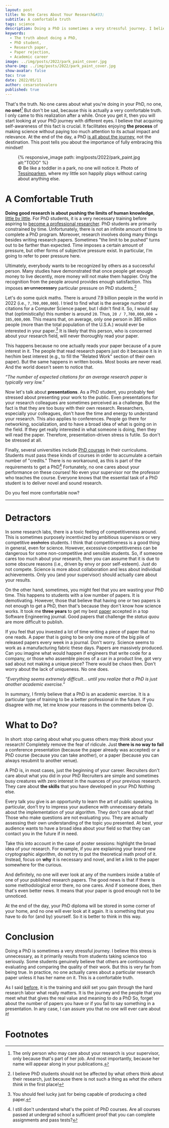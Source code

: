 ```yaml
---
layout: post
title: No One Cares About Your Research&#33;
subtitle: A comfortable truth
tags: science
description: Doing a PhD is sometimes a very stressful journey. I believe this stress is unnecessary, as it primarily results from students taking science too seriously. They genuinely believe that others are continuously evaluating the quality of their research. But this is very far from being true. In practice, no one actually cares about a particular research paper that doesn't have her name on it. And I argue that this is a comfortable truth.  
keywords:
  - The truth about doing a PhD,
  - PhD student,
  - Research paper,
  - Paper rejection,
  - Academic career 
image: ../img/posts/2022/park_paint_cover.jpg
share-img: ../img/posts/2022/park_paint_cover.jpg
show-avatar: false
toc: true
date: 2022/05/11
author: cesarsotovalero
published: true
---
```


That's the truth.
No one cares about what you're doing in your PhD, no one, **no one!**[^1]
But don't be sad, because this is actually a very comfortable truth.
I only came to this realization after a while.
Once you get it, then you will start looking at your PhD journey with different eyes.
I believe that acquiring self-awareness of this fact is crucial.
It facilitates enjoying **the process** of making science without paying too much attention to its actual impact and relevance.
At the end of the day, a PhD [is all about the journey](../blog/book-review-the-phd-grind), not the destination.
This post tells you about the importance of fully embracing this mindset!


<figure class="jb_picture">
  {% responsive_image path: img/posts/2022/park_paint.jpg alt:"TODO" %}
  <figcaption class="stroke"> 
    &#169; Be like a toddler in a park, no one will notice it. Photo of <a href="https://goo.gl/maps/1awrQ9VeArmtY8Fr5">Tessinparken</a>, where my little son happily plays without caring about anything else.
  </figcaption>
</figure>

# A Comfortable Truth

**Doing good research is about pushing the limits of human knowledge**, [little by little](https://matt.might.net/articles/phd-school-in-pictures/).
For PhD students, it is a very necessary training before aspiring to [become a professional researcher](../blog/seven-reasons-to-go-for-a-phd-in-computer-science).
PhD students are primarily constrained by time.
Unfortunately, there is not an infinite amount of time to complete a PhD program.
Moreover, research involves doing many things besides writing research papers.
Sometimes "the limit to be pushed" turns out to be farther than expected.
Time imposes a certain amount of pressure, but other forms of subjective pressure exist.
In particular, I'm going to refer to peer pressure here.

Ultimately, everybody wants to be recognized by others as a successful person.
Many studies have demonstrated that once people get enough money to live decently, more money will not make them happier.
Only the recognition from the people around provides enough satisfaction.
This imposes ~~an unnecessary~~ particular pressure on PhD students.[^4]

Let's do some quick maths.
There is around 7.9 billion people in the world in 2022 (i.e., `7,700,000,000`).
I tried to find what is the average number of citations for a Computer Science paper, but I didn't find it.
So, I would say that (optimistically) this number is around `20`.
Thus, `20 / 7,700,000,000 = 385,000,000`.
This means that, on average, only one person in 385 million people (more than the total population of the U.S.A.) would ever be interested in your paper.[^2]
It is likely that this person, who is concerned about your research field, will never thoroughly read your paper.

This happens because no one actually reads your paper because of a pure interest in it.
The people that read research papers just do it because it is in her/him best interest (e.g., to fill the "Related Work" section of their own paper).
But the same happens in written books.
Most books are never read.
And the world doesn't seem to notice that.


<aside class="quote">
    <em>“The number of expected citations for an average research paper is typically very low.”</em>
</aside>

Now let's talk about **presentations**.
As a PhD student, you probably feel stressed about presenting your work to the public.
Even presentations for your research colleagues are sometimes perceived as a challenge.
But the fact is that they are too busy with their own research.
Researchers, especially your colleagues, don't have the time and energy to understand your research.
This also applies to conferences.
People go there for networking, socialization, and to have a broad idea of what is going on in the field.
If they get really interested in what someone is doing, then they will read the paper.
Therefore, presentation-driven stress is futile.
So don't be stressed at all.

Finally, several universities include [PhD courses](../courses#doctoral-courses) in their curriculums.
Students must pass these kinds of courses in order to accumulate a certain number of "credits."
There is no workaround, as this is part of the requirements to get a PhD[^3]
Fortunately, no one cares about your performance on these courses!
No even your supervisor nor the professor who teaches the course.
Everyone knows that the essential task of a PhD student is to deliver novel and sound research.

Do you feel more comfortable now?

---

# Detractors

In some research labs, there is a toxic feeling of competitiveness around.
This is sometimes purposely incentivized by ambitious supervisors or very competitive ~~assholes~~ students.
I think that competitiveness is a good thing in general, even for science.
However, excessive competitiveness can be dangerous for some non-competitive and sensible students.
So, if someone cares too much about your research, then you can assume that it is due to some obscure reasons (i.e., driven by envy or poor self-esteem).
Just do not compete.
Science is more about collaboration and less about individual achievements.
Only you (and your supervisor) should actually care about your results.

On the other hand, sometimes, you might feel that you are wasting your PhD time.
This happens to students with a low number of papers.
It is demotivating.
However, those that believe that having one or two papers is not enough to get a PhD, then that's because they don't know how science works.
It took me **three years** to get my best [paper](https://arxiv.org/abs/2008.08401) accepted in a top Software Engineering journal.
Good papers that challenge the _status quou_ are more difficult to publish.

If you feel that you invested a lot of time writing a piece of paper that no one reads.
A paper that is going to be only one more of the big pile of released papers every week in a journal.
Don't worry.
Science seems to work as a manufacturing fabric these days.
Papers are massively produced.
Can you imagine what would happen if engineers that write code for a company, or those who assemble pieces of a car in a product line, got very sad about not making a unique piece?
There would be chaos then.
Don't worry about the lack of uniqueness.
No one does.

<aside class="quote">
    <em>“Everything seems extremely difficult... until you realize that a PhD is just another academic exercise.”</em>
</aside>

In summary, I firmly believe that a PhD is an academic exercise.
It is a particular type of training to be a better professional in the future.
If you disagree with me, let me know your reasons in the comments below 😉.

# What to Do?

In short: stop caring about what you guess others may think about your research!
Completely remove the fear of ridicule.
Just **there is no way to fail** a conference presentation (because the paper already was accepted) or a PhD course (because you can take another), or a paper (because you can always resubmit to another venue).

A PhD is, in most cases, just the beginning of your career.
Recruiters don't care about what you did in your PhD
Recruiters are simple and sometimes busy creatures with zero interest in the nuances of your previous research.
They care about **the skills** that you have developed in your PhD
Nothing else.

Every talk you give is an opportunity to learn the art of public speaking.
In particular, don't try to impress your audience with unnecessary details about the implementation of your algorithm.
They don't care about that!
Those who make questions are not evaluating you.
They are actually assessing their own understanding of the topic you presented.
At best, your audience wants to have a broad idea about your field so that they can contact you in the future if in need.

Take this into account in the case of poster sessions: highlight the broad idea of your research.
For example, if you are explaining your brand new cryptographic algorithm, do not try to put the theoretical math proof of it.
Instead, focus on **why** it is necessary and novel, and let a link to the paper somewhere for the curious.

And definitely, no one will ever look at any of the numbers inside a table of one of your published research papers.
The good news is that if there is some methodological error there, no one cares.
And if someone does, then that's even better news.
It means that your paper is good enough not to be unnoticed.

At the end of the day, your PhD diploma will be stored in some corner of your home, and no one will ever look at it again.
It is something that you have to do for (and by) yourself.
So it is better to think in this way.
 
# Conclusion

Doing a PhD is sometimes a very stressful journey.
I believe this stress is unnecessary, as it primarily results from students taking science too seriously.
Some students genuinely believe that others are continuously evaluating and comparing the quality of their work.
But this is very far from being true.
In practice, no one actually cares about a particular research paper unless it has her name on it.
This is a comfortable truth.

As I said [before](../blog/seven-reasons-to-go-for-a-phd-in-computer-science), it is the training and skill set you gain through the hard research labor what really matters.
It is the journey and the people that you meet what that gives the real value and meaning to do a PhD
So, forget about the number of papers you have or if you fail to say something in a presentation.
In any case, I can assure you that no one will ever care about it!


# Footnotes

[^1]: The only person who may care about your research is your supervisor,  only because that's part of her job. And most importantly, because her name will appear along in your publications.

[^2]: You should feel lucky just for being capable of producing a cited paper.


[^3]: I still don't understand what's the point of PhD courses. Are all courses passed at undergrad school a sufficient proof that you can complete assignments and pass tests?

[^4]: I believe PhD students should not be affected by what others think about their research, just because there is not such a thing as _what the others think_ in the first place!

